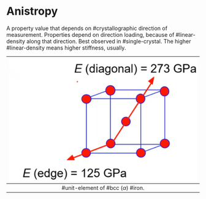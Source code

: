 # Anistropy

A property value that depends on #crystallographic direction of measurement.
Properties depend on direction loading, because of #linear-density along that direction.
Best observed in #single-crystal.
The higher #linear-density means higher stiffness, usually.

| ![](../../../attachments/engr-839-001-mechanical-metallurgy/anistropy_example_210906_205851_EST.png) |
|:--:|
| #unit-element of #bcc ($\alpha$) #iron. |